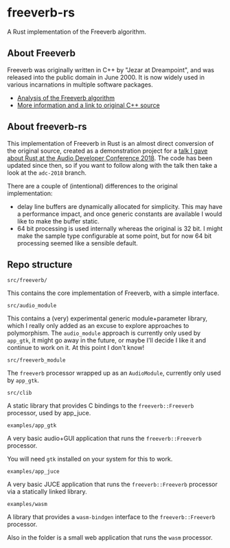 # freeverb-rs

A Rust implementation of the Freeverb algorithm.

## About Freeverb

Freeverb was originally written in C++ by "Jezar at Dreampoint", and was released into the public domain in June 2000. It is now widely used in various incarnations in multiple software packages.

- [Analysis of the Freeverb algorithm](https://ccrma.stanford.edu/~jos/pasp/Freeverb.html)
- [More information and a link to original C++ source](http://freeverb3vst.osdn.jp/sites.shtml)

## About freeverb-rs

This implementation of Freeverb in Rust is an almost direct conversion of the original source, created as a demonstration project for a [talk I gave about Rust at the Audio Developer Conference 2018](https://www.youtube.com/watch?v=Yom9E-67bdI). The code has been updated since then, so if you want to follow along with the talk then take a look at the `adc-2018` branch.

There are a couple of (intentional) differences to the original implementation:
- delay line buffers are dynamically allocated for simplicity. This may have a performance impact, and once generic constants are available I would like to make the buffer static.
- 64 bit processing is used internally whereas the original is 32 bit. I might make the sample type configurable at some point, but for now 64 bit processing seemed like a sensible default.

## Repo structure

`src/freeverb/`

This contains the core implementation of Freeverb, with a simple interface.

`src/audio_module`

This contains a (very) experimental generic module+parameter library, which I really only added as an excuse to explore approaches to polymorphism. The `audio_module` approach is currently only used by `app_gtk`, it might go away in the future, or maybe I'll decide I like it and continue to work on it. At this point I don't know!

`src/freeverb_module`

The `freeverb` processor wrapped up as an `AudioModule`, currently only used by `app_gtk`.

`src/clib`

A static library that provides C bindings to the `freeverb::Freeverb` processor, used by app_juce.

`examples/app_gtk`

A very basic audio+GUI application that runs the `freeverb::Freeverb` processor.

You will need `gtk` installed on your system for this to work.

`examples/app_juce`

A very basic JUCE application that runs the `freeverb::Freeverb` processor via a statically linked library.

`examples/wasm`

A library that provides a `wasm-bindgen` interface to the `freeverb::Freeverb` processor.

Also in the folder is a small web application that runs the `wasm` processor.
